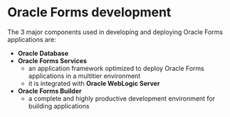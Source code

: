 # Oracle Forms development

The 3 major components used in developing and deploying Oracle Forms applications are:
- **Oracle Database**
- **Oracle Forms Services**
    - an application framework optimized to deploy Oracle Forms applications in a multitier environment
    - it is integrated with **Oracle WebLogic Server**
- **Oracle Forms Builder**
    - a complete and highly productive development environment for building applications